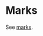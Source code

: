 Marks
=====

See [marks](http://jeroenjanssens.com/2013/08/16/quickly-navigate-your-filesystem-from-the-command-line.html).
